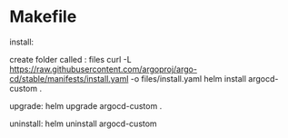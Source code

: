# Makefile
install:

create folder called : files 
	curl -L https://raw.githubusercontent.com/argoproj/argo-cd/stable/manifests/install.yaml -o files/install.yaml
	helm install argocd-custom .

upgrade:
	helm upgrade argocd-custom .

uninstall:
	helm uninstall argocd-custom